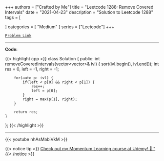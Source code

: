 
+++
authors = ["Crafted by Me"]
title = "Leetcode 1288: Remove Covered Intervals"
date = "2021-04-23"
description = "Solution to Leetcode 1288"
tags = [
    
]
categories = [
    "Medium"
]
series = ["Leetcode"]
+++



[`Problem Link`](https://leetcode.com/problems/remove-covered-intervals/description/)

---

**Code:**

{{< highlight cpp >}}
class Solution {
public:
    int removeCoveredIntervals(vector<vector<int>>& ivl) {
        sort(ivl.begin(), ivl.end());
        int res = 0, left = -1, right = -1;
        
        for(auto p: ivl) {
            if(left < p[0] && right < p[1]) {
                res++;
                left = p[0];
            }
            right = max(p[1], right);
        }
        
        return res;
    }
};
{{< /highlight >}}


---
{{< youtube nhAsMabiVkM >}}

{{< notice tip >}}
[Check out my Momentum Learning course at Udemy! 🚀 "](https://www.udemy.com/course/blind-75-the-data-structures-and-algorithms-essentials/)
{{< /notice >}}

